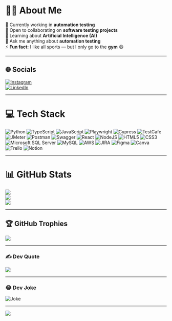 # 👨‍💻 About Me

🔭 Currently working in **automation testing**  
👯 Open to collaborating on **software testing projects**  
🌱 Learning about **Artificial Intelligence (AI)**  
💬 Ask me anything about **automation testing**  
⚡ **Fun fact:** I like all sports — but I only go to the **gym** 😄

---

## 🌐 Socials  
[![Instagram](https://img.shields.io/badge/Instagram-%23E4405F.svg?logo=Instagram&logoColor=white)](https://instagram.com/wennciso)  
[![LinkedIn](https://img.shields.io/badge/LinkedIn-%230077B5.svg?logo=linkedin&logoColor=white)](https://linkedin.com/in/jose-william-enciso-guzmán-14583713b)

---

# 💻 Tech Stack

![Python](https://img.shields.io/badge/python-3670A0?style=for-the-badge&logo=python&logoColor=ffdd54)
![TypeScript](https://img.shields.io/badge/typescript-%23007ACC.svg?style=for-the-badge&logo=typescript&logoColor=white)
![JavaScript](https://img.shields.io/badge/javascript-%23323330.svg?style=for-the-badge&logo=javascript&logoColor=%23F7DF1E)
![Playwright](https://img.shields.io/badge/playwright-2EAD33?style=for-the-badge&logo=playwright&logoColor=white)
![Cypress](https://img.shields.io/badge/cypress-17202C?style=for-the-badge&logo=cypress&logoColor=white)
![TestCafe](https://img.shields.io/badge/testcafe-3e8ef7?style=for-the-badge&logo=testcafe&logoColor=white)
![JMeter](https://img.shields.io/badge/apache%20jmeter-D22128?style=for-the-badge&logo=apachejmeter&logoColor=white)
![Postman](https://img.shields.io/badge/Postman-FF6C37?style=for-the-badge&logo=postman&logoColor=white)
![Swagger](https://img.shields.io/badge/-Swagger-%23Clojure?style=for-the-badge&logo=swagger&logoColor=white)
![React](https://img.shields.io/badge/react-%2320232a.svg?style=for-the-badge&logo=react&logoColor=%2361DAFB)
![NodeJS](https://img.shields.io/badge/node.js-6DA55F?style=for-the-badge&logo=node.js&logoColor=white)
![HTML5](https://img.shields.io/badge/html5-%23E34F26.svg?style=for-the-badge&logo=html5&logoColor=white)
![CSS3](https://img.shields.io/badge/css3-%231572B6.svg?style=for-the-badge&logo=css3&logoColor=white)
![Microsoft SQL Server](https://img.shields.io/badge/Microsoft%20SQL%20Server-CC2927?style=for-the-badge&logo=microsoft%20sql%20server&logoColor=white)
![MySQL](https://img.shields.io/badge/mysql-%2300f.svg?style=for-the-badge&logo=mysql&logoColor=white)
![AWS](https://img.shields.io/badge/AWS-%23FF9900.svg?style=for-the-badge&logo=amazon-aws&logoColor=white)
![JIRA](https://img.shields.io/badge/jira-0052CC?style=for-the-badge&logo=jira&logoColor=white)
![Figma](https://img.shields.io/badge/figma-%23F24E1E.svg?style=for-the-badge&logo=figma&logoColor=white)
![Canva](https://img.shields.io/badge/Canva-%2300C4CC.svg?style=for-the-badge&logo=Canva&logoColor=white)
![Trello](https://img.shields.io/badge/Trello-%23026AA7.svg?style=for-the-badge&logo=Trello&logoColor=white)
![Notion](https://img.shields.io/badge/Notion-%23000000.svg?style=for-the-badge&logo=notion&logoColor=white)

---

# 📊 GitHub Stats

![](https://github-readme-stats.vercel.app/api?username=jenciso22&theme=dark&hide_border=false&include_all_commits=true&count_private=false)  
![](https://github-readme-streak-stats.herokuapp.com/?user=jenciso22&theme=dark&hide_border=false)  
![](https://github-readme-stats.vercel.app/api/top-langs/?username=jenciso22&theme=dark&hide_border=false&layout=compact)

---

## 🏆 GitHub Trophies

![](https://github-profile-trophy.vercel.app/?username=jenciso22&theme=darkhub&no-frame=true&no-bg=false&margin-w=4)

---

### ✍️ Dev Quote

![](https://quotes-github-readme.vercel.app/api?type=horizontal&theme=radical)

---

### 😂 Dev Joke

![Joke](https://readme-jokes.vercel.app/api?hideBorder&theme=dark&bgColor=%230D1117&textColor=%23fff)

---

[![](https://visitcount.itsvg.in/api?id=jenciso22&icon=0&color=0)](https://visitcount.itsvg.in)

<!-- -->
